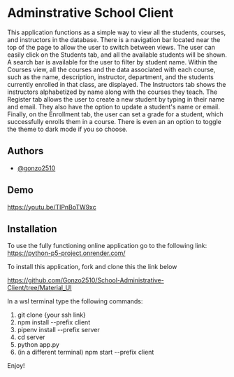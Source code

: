 
# Adminstrative School Client

This application functions as a simple way to view all the students, courses, and instructors in the database. There is a navigation bar located near the top of the page to allow the user to switch between views. The user can easily click on the Students tab, and all the available students will be shown. A search bar is available for the user to filter by student name. Within the Courses view, all the courses and the data associated with each course, such as the name, description, instructor, department, and the students currently enrolled in that class, are displayed. The Instructors tab shows the instructors alphabetized by name along with the courses they teach. The Register tab allows the user to create a new student by typing in their name and email. They also have the option to update a student's name or email. Finally, on the Enrollment tab, the user can set a grade for a student, which successfully enrolls them in a course. There is even an an option to toggle the theme to dark mode if you so choose. 
## Authors

- [@gonzo2510](https://www.github.com/gonzo2510)


## Demo

https://youtu.be/TlPnBoTW9xc


## Installation

To use the fully functioning online application go to the following link:
https://python-p5-project.onrender.com/


To install this application, fork and clone this the link below

https://github.com/Gonzo2510/School-Administrative-Client/tree/Material_UI

In a wsl terminal type the following commands: 
1. git clone {your ssh link}
2. npm install --prefix client
3. pipenv install --prefix server
4. cd server
5. python app.py 
5. (in a different terminal) npm start --prefix client

Enjoy!

    